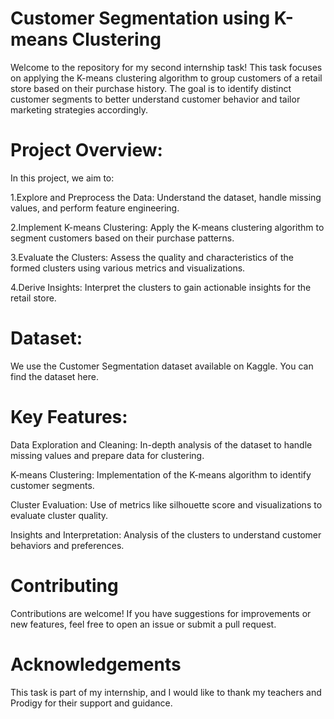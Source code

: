 # Customer Segmentation using K-means Clustering

Welcome to the repository for my second internship task! This task focuses on applying the K-means clustering algorithm to group customers of a retail store based on their purchase history. The goal is to identify distinct customer segments to better understand customer behavior and tailor marketing strategies accordingly.

# Project Overview:

In this project, we aim to:

1.Explore and Preprocess the Data: Understand the dataset, handle missing values, and perform feature engineering.

2.Implement K-means Clustering: Apply the K-means clustering algorithm to segment customers based on their purchase patterns.

3.Evaluate the Clusters: Assess the quality and characteristics of the formed clusters using various metrics and visualizations.

4.Derive Insights: Interpret the clusters to gain actionable insights for the retail store.

# Dataset:

We use the Customer Segmentation dataset available on Kaggle. You can find the dataset here.

# Key Features:

Data Exploration and Cleaning: In-depth analysis of the dataset to handle missing values and prepare data for clustering.

K-means Clustering: Implementation of the K-means algorithm to identify customer segments.

Cluster Evaluation: Use of metrics like silhouette score and visualizations to evaluate cluster quality.

Insights and Interpretation: Analysis of the clusters to understand customer behaviors and preferences.

# Contributing

Contributions are welcome! If you have suggestions for improvements or new features, feel free to open an issue or submit a pull request.

# Acknowledgements

This task is part of my internship, and I would like to thank my teachers and Prodigy  for their support and guidance.
